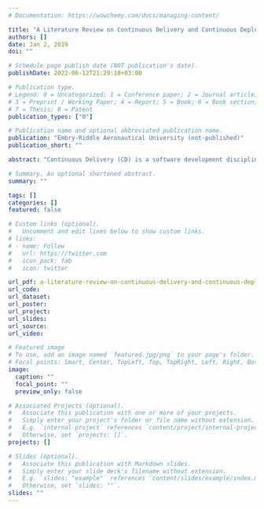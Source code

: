 ```yaml
---
# Documentation: https://wowchemy.com/docs/managing-content/

title: "A Literature Review on Continuous Delivery and Continuous Deployment Problems Causes and Solutions"
authors: []
date: Jan 2, 2019
doi: ""

# Schedule page publish date (NOT publication's date).
publishDate: 2022-06-12T21:29:18+03:00

# Publication type.
# Legend: 0 = Uncategorized; 1 = Conference paper; 2 = Journal article;
# 3 = Preprint / Working Paper; 4 = Report; 5 = Book; 6 = Book section;
# 7 = Thesis; 8 = Patent
publication_types: ["0"]

# Publication name and optional abbreviated publication name.
publication: "Embry-Riddle Aeronautical University (not-published)"
publication_short: ""

abstract: "Continuous Delivery (CD) is a software development discipline which facilitates the releasing of software at any time. Additionally, continuous deployment is an extension of CD in which the continuity is extended to the deployment to production stage. With respect to the current implementation of these disciplines, there were issues and challenges standing in the way of adapting CD and continuous deployment by software companies. In this paper, I conduct a literature review on continuous delivery and continuous deployment in which I define both disciplines and explained their differences. I also discuss the problems regarding them as well as the causes and introduce some of the suggested solutions proposed in previous research papers. I then give an analytical exposition on the existing solutions to CD problems."

# Summary. An optional shortened abstract.
summary: ""

tags: []
categories: []
featured: false

# Custom links (optional).
#   Uncomment and edit lines below to show custom links.
# links:
# - name: Follow
#   url: https://twitter.com
#   icon_pack: fab
#   icon: twitter

url_pdf: a-literature-review-on-continuous-delivery-and-continuous-deployment-problems-causes-and-solutions.pdf
url_code:
url_dataset:
url_poster:
url_project:
url_slides:
url_source:
url_video:

# Featured image
# To use, add an image named `featured.jpg/png` to your page's folder. 
# Focal points: Smart, Center, TopLeft, Top, TopRight, Left, Right, BottomLeft, Bottom, BottomRight.
image:
  caption: ""
  focal_point: ""
  preview_only: false

# Associated Projects (optional).
#   Associate this publication with one or more of your projects.
#   Simply enter your project's folder or file name without extension.
#   E.g. `internal-project` references `content/project/internal-project/index.md`.
#   Otherwise, set `projects: []`.
projects: []

# Slides (optional).
#   Associate this publication with Markdown slides.
#   Simply enter your slide deck's filename without extension.
#   E.g. `slides: "example"` references `content/slides/example/index.md`.
#   Otherwise, set `slides: ""`.
slides: ""
---
```

